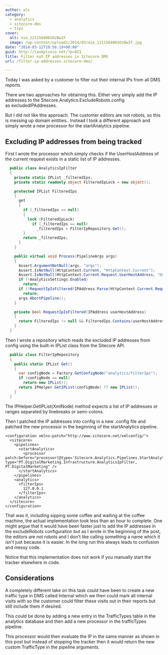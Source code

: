 ```yaml
---
author: alc
category:
  - analytics
  - sitecore-dms
  - tips
cover:
  alt: oie_121156406SOzBwIF
  image: /wp-content/uploads/2014/03/oie_121156406SOzBwIF.jpg
date: "2014-03-12T10:56:19+00:00"
guid: http://laubplusco.net/?p=821
title: Filter out IP addresses in Sitecore DMS
url: /filter-ip-addresses-sitecore-dms/

---
```

Today I was asked by a customer to filter out their internal IPs from all DMS reports.

There are two approaches for obtaining this. Either very simply add the IP addresses to the Sitecore.Analytics.ExcludeRobots.config as excludedIPAddresses.

But I did not like this approach. The customer editors are not robots, so this is messing up domain entities.. Instead I took a different approach and simply wrote a new processor for the startAnalytics pipeline.

## Excluding IP addresses from being tracked

First I wrote the processor which simply checks if the UserHostAddress of the current request exists in a static list of IP addresses.

```c#
  public class AnalyticsIpFilter
  {
    private static IPList _filteredIps;
    private static readonly object FilteredIpLock = new object();

    protected IPList FilteredIps
    {
      get
      {
        if (_filteredIps == null)
        {
          lock (FilteredIpLock)
            if (_filteredIps == null)
              _filteredIps = FilterIpRepository.Get();
        }
        return _filteredIps;
      }
    }

    public virtual void Process(PipelineArgs args)
    {
      Assert.ArgumentNotNull(args, "args");
      Assert.IsNotNull(HttpContext.Current, "HttpContext.Current");
      Assert.IsNotNull(HttpContext.Current.Request.UserHostAddress, "UserHostAddress");
      if (!AnalyticsSettings.Enabled)
        return;
      if (!RequestIpIsFiltered(IPAddress.Parse(HttpContext.Current.Request.UserHostAddress)))
        return;
      args.AbortPipeline();
    }

    private bool RequestIpIsFiltered(IPAddress userHostAddress)
    {
      return FilteredIps != null && FilteredIps.Contains(userHostAddress);
    }
  }
```

Then I wrote a repository which reads the excluded IP addresses from config using the built-in IPList class from the Sitecore API.

```c#
  public class FilterIpRepository
  {
    public static IPList Get()
    {
      var configNode = Factory.GetConfigNode("analytics/filterIps");
      if (configNode == null)
        return new IPList();
      return IPHelper.GetIPList(configNode) ?? new IPList();
    }
  }
```

The IPHelper.GetIPList(XmlNode) method expects a list of IP addresses or ranges separated by linebreaks or semi-colons.

Then I patched the IP addresses into config in a new .config file and patched the new processor in the beginning of the startAnalytics pipeline.

```xhtml
<configuration xmlns:patch="http://www.sitecore.net/xmlconfig/">
  <sitecore>
    <pipelines>
      <startAnalytics>
        <processor patch:before="processor[@type='Sitecore.Analytics.Pipelines.StartAnalytics.Init,Sitecore.Analytics']" type="PT.DigitalMarketing.Infrastructure.AnalyticsIpFilter, PT.DigitalMarketing" />
      </startAnalytics>
	</pipelines>
    <analytics>
      <filterIps>
        127.0.0.1
      </filterIps>
    </analytics>
  </sitecore>
</configuration>
```

That was it, including sipping some coffee and waiting at the coffee machine, the actual implementation took less than an hour to complete. One might argue that it would have been faster just to add the IP addresses in the excludeRobots configuration but as I wrote in the beginning of the post, the editors are not robots and I don't like calling something a name which it isn't just because it is easier. In the long run this always leads to confusion and messy code.

Notice that this implementation does not work if you manually start the tracker elsewhere in code.

## Considerations

A completely different take on this task could have been to create a new traffic type in DMS called Internal which we then could mark all internal visits with so the customer could filter these visits out in their reports but still include them if desired.

This could be done by adding a new entry in the TrafficTypes table in the analytics database and then add a new processor in the trafficTypes pipeline.

This processor would then evaluate the IP in the same manner as shown in this post but instead of stopping the tracker then it would return the new custom TrafficType in the pipeline arguments.
